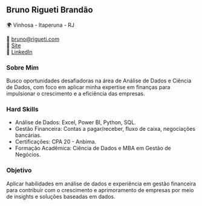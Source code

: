## Bruno Rigueti Brandão

🌍 Vinhosa - Itaperuna - RJ

📧 bruno@rigueti.com  
🔗 [Site](https://www.rigueti.com/)  
🔗 [LinkedIn](https://www.linkedin.com/in/bruno-rigueti-brandao-analise-dados-financeiros/)

### Sobre Mim

Busco oportunidades desafiadoras na área de Análise de Dados e Ciência de Dados, com foco em aplicar minha expertise em finanças para impulsionar o crescimento e a eficiência das empresas.

### Hard Skills

- Análise de Dados: Excel, Power BI, Python, SQL.
- Gestão Financeira: Contas a pagar/receber, fluxo de caixa, negociações bancárias.
- Certificações: CPA 20 - Anbima.
- Formação Acadêmica: Ciência de Dados e MBA em Gestão de Negócios.

### Objetivo

Aplicar habilidades em análise de dados e experiência em gestão financeira para contribuir com o crescimento e aprimoramento de empresas por meio de insights e soluções baseadas em dados.
